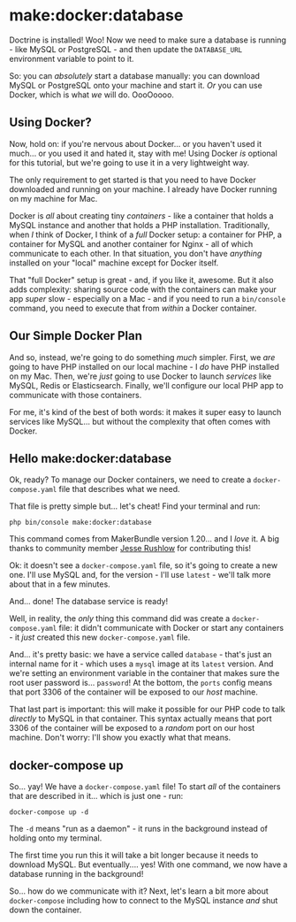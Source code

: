 # make:docker:database

Doctrine is installed! Woo! Now we need to make sure a database is running - like
MySQL or PostgreSQL - and then update the `DATABASE_URL` environment variable
to point to it.

So: you can *absolutely* start a database manually: you can download MySQL or
PostgreSQL onto your machine and start it. *Or* you can use Docker, which is what
*we* will do. OooOoooo.

## Using Docker?

Now, hold on: if you're nervous about Docker... or you haven't used it much... or
you used it and hated it, stay with me! Using Docker *is* optional for
this tutorial, but we're going to use it in a very lightweight way.

The only requirement to get started is that you need to have Docker downloaded
and running on your machine. I already have Docker running on my machine for Mac.

Docker is *all* about creating tiny *containers* - like a container
that holds a MySQL instance and another that holds a PHP installation. Traditionally,
when *I* think of Docker, I think of a *full* Docker setup: a container for PHP,
a container for MySQL and another container for Nginx - all of which communicate
to each other. In that situation, you don't have *anything* installed on your
"local" machine except for Docker itself.

That "full Docker" setup is great - and, if you like it, awesome. But it also
adds complexity: sharing source code with the containers can make your app *super*
slow - especially on a Mac - and if you need to run a `bin/console` command, you
need to execute that from *within* a Docker container.

## Our Simple Docker Plan

And so, instead, we're going to do something *much* simpler. First, we *are* going
to have PHP installed on our local machine - I *do* have PHP installed on my Mac.
Then, we're *just* going to use Docker to launch *services* like MySQL, Redis
or Elasticsearch. Finally, we'll configure our local PHP app to communicate with
those containers.

For me, it's kind of the best of both words: it makes it super easy to launch
services like MySQL... but without the complexity that often comes with Docker.

## Hello make:docker:database

Ok, ready? To manage our Docker containers, we need to create a
`docker-compose.yaml` file that describes what we need.

That file is pretty simple but... let's cheat! Find your terminal and run:

```terminal
php bin/console make:docker:database
```

This command comes from MakerBundle version 1.20... and I *love* it. A big thanks
to community member
[Jesse Rushlow](https://github.com/jrushlow) for contributing this!

Ok: it doesn't see a `docker-compose.yaml` file, so it's going to create a new
one. I'll use MySQL and, for the version - I'll use `latest` - we'll talk more
about that in a few minutes.

And... done! The database service is ready!

Well, in reality, the *only* thing this command did was create a `docker-compose.yaml`
file: it didn't communicate with Docker or start any containers - it *just*
created this new `docker-compose.yaml` file.

And... it's pretty basic: we have a service called `database` - that's just an
internal name for it - which uses a `mysql` image at its `latest` version. And
we're setting an environment variable in the container that makes sure the root
user password is... `password`! At the bottom, the `ports` config means that port
3306 of the container will be exposed to our *host* machine.

That last part is important: this will make it possible for our PHP code to talk
*directly* to MySQL in that container. This syntax actually means that port 3306
of the container will be exposed to a *random* port on our host machine. Don't
worry: I'll show you exactly what that means.

## docker-compose up

So... yay! We have a `docker-compose.yaml` file! To start *all* of the containers
that are described in it... which is just one - run:

```terminal
docker-compose up -d
```

The `-d` means "run as a daemon" - it runs in the background instead of holding
onto my terminal.

The first time you run this it will take a bit longer because it needs to download
MySQL. But eventually.... yes! With one command, we now have a database running
in the background!

So... how do we communicate with it? Next, let's learn a bit more about `docker-compose`
including how to connect to the MySQL instance *and* shut down the container.
